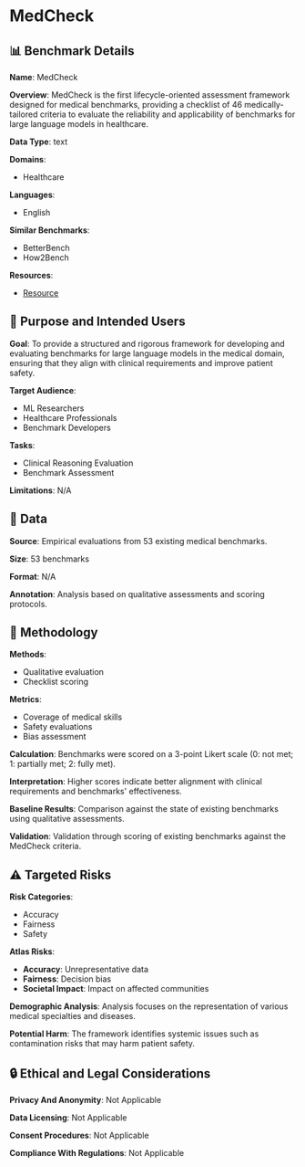 # MedCheck

## 📊 Benchmark Details

**Name**: MedCheck

**Overview**: MedCheck is the first lifecycle-oriented assessment framework designed for medical benchmarks, providing a checklist of 46 medically-tailored criteria to evaluate the reliability and applicability of benchmarks for large language models in healthcare.

**Data Type**: text

**Domains**:
- Healthcare

**Languages**:
- English

**Similar Benchmarks**:
- BetterBench
- How2Bench

**Resources**:
- [Resource](N/A)

## 🎯 Purpose and Intended Users

**Goal**: To provide a structured and rigorous framework for developing and evaluating benchmarks for large language models in the medical domain, ensuring that they align with clinical requirements and improve patient safety.

**Target Audience**:
- ML Researchers
- Healthcare Professionals
- Benchmark Developers

**Tasks**:
- Clinical Reasoning Evaluation
- Benchmark Assessment

**Limitations**: N/A

## 💾 Data

**Source**: Empirical evaluations from 53 existing medical benchmarks.

**Size**: 53 benchmarks

**Format**: N/A

**Annotation**: Analysis based on qualitative assessments and scoring protocols.

## 🔬 Methodology

**Methods**:
- Qualitative evaluation
- Checklist scoring

**Metrics**:
- Coverage of medical skills
- Safety evaluations
- Bias assessment

**Calculation**: Benchmarks were scored on a 3-point Likert scale (0: not met; 1: partially met; 2: fully met).

**Interpretation**: Higher scores indicate better alignment with clinical requirements and benchmarks' effectiveness.

**Baseline Results**: Comparison against the state of existing benchmarks using qualitative assessments.

**Validation**: Validation through scoring of existing benchmarks against the MedCheck criteria.

## ⚠️ Targeted Risks

**Risk Categories**:
- Accuracy
- Fairness
- Safety

**Atlas Risks**:
- **Accuracy**: Unrepresentative data
- **Fairness**: Decision bias
- **Societal Impact**: Impact on affected communities

**Demographic Analysis**: Analysis focuses on the representation of various medical specialties and diseases.

**Potential Harm**: The framework identifies systemic issues such as contamination risks that may harm patient safety.

## 🔒 Ethical and Legal Considerations

**Privacy And Anonymity**: Not Applicable

**Data Licensing**: Not Applicable

**Consent Procedures**: Not Applicable

**Compliance With Regulations**: Not Applicable
